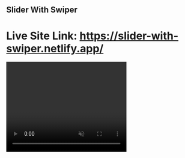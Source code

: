 ## Slider With Swiper

# Live Site Link: https://slider-with-swiper.netlify.app/

<video width="320" height="240" autoplay muted>
  < src="./slider-swiper.mp4">
</video>
